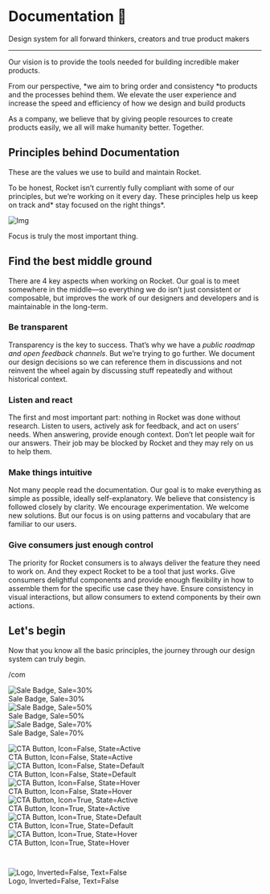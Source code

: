 
# Documentation 🚀

Design system for all forward thinkers, creators and true product makers

---

Our vision is to provide the tools needed for building incredible maker products.

From our perspective, *we aim to bring order and consistency *to products and the processes behind them. We elevate the user experience and increase the speed and efficiency of how we design and build products

As a company, we believe that by giving people resources to create products easily, we all will make humanity better. Together.

## Principles behind Documentation

These are the values we use to build and maintain Rocket.

To be honest, Rocket isn’t currently fully compliant with some of our principles, but we’re working on it every day. These principles help us keep on track and* stay focused on the right things*.

![Img](https://studio-assets.supernova.io/design-systems/14533/9289758a-6300-472a-bbc6-a57098081abf.jpeg?Expires=1990828800&Policy=eyJTdGF0ZW1lbnQiOlt7IlJlc291cmNlIjoiaHR0cHM6Ly9zdHVkaW8tYXNzZXRzLnN1cGVybm92YS5pby9kZXNpZ24tc3lzdGVtcy8xNDUzMy85Mjg5NzU4YS02MzAwLTQ3MmEtYmJjNi1hNTcwOTgwODFhYmYuanBlZyIsIkNvbmRpdGlvbiI6eyJEYXRlTGVzc1RoYW4iOnsiQVdTOkVwb2NoVGltZSI6MTk5MDgyODgwMH19fV19&Signature=E9DL6D-ZtS~4qaH18y5tnHC4gtpQUzZb85NmDFMuezn~MaWHPSumzBv6tXkxGqSgGyKh~9FaYnbfHkcJhU~4F~jdbuY70gbRxUpvnBtyCpz8o0mci-d2A9WoIZ3RGl11izD3c2WMfUaKhSaFlUw8cTGP-9vrqeUi58O2P4zYT9eAeyvOIFzQXgIgljhxiB9mIVU5a4j1vDL8ntJpagEZukKRskOgMrrB4LNQ-nRsvXFF7W5C5EkdoZPZf4jFxcQu2Yj6M9-bqNBXubYMsYYhEXqvqUOAnYVaE59E5PSSe43HKv2gp1ajSJ3ttHtTtCITO8Vyfh1FoTl03Z18ki8iZg__&Key-Pair-Id=APKAJGK34LCCAUR7N6LA)

Focus is truly the most important thing.

## Find the best middle ground

There are 4 key aspects when working on Rocket. Our goal is to meet somewhere in the middle—so everything we do isn’t just consistent or composable, but improves the work of our designers and developers and is maintainable in the long-term.

### Be transparent

Transparency is the key to success. That’s why we have a *public roadmap and open feedback channels*. But we’re trying to go further. We document our design decisions so we can reference them in discussions and not reinvent the wheel again by discussing stuff repeatedly and without historical context.

### Listen and react

The first and most important part: nothing in Rocket was done without research. Listen to users, actively ask for feedback, and act on users’ needs. When answering, provide enough context. Don’t let people wait for our answers. Their job may be blocked by Rocket and they may rely on us to help them.

### Make things intuitive

Not many people read the documentation. Our goal is to make everything as simple as possible, ideally self-explanatory. We believe that consistency is followed closely by clarity. We encourage experimentation. We welcome new solutions. But our focus is on using patterns and vocabulary that are familiar to our users.

### Give consumers just enough control

The priority for Rocket consumers is to always deliver the feature they need to work on. And they expect Rocket to be a tool that just works. Give consumers delightful components and provide enough flexibility in how to assemble them for the specific use case they have. Ensure consistency in visual interactions, but allow consumers to extend components by their own actions.

## Let's begin

Now that you know all the basic principles, the journey through our design system can truly begin.

/com

  
![Sale Badge, Sale=30%](https://studio-assets.supernova.io/design-systems/14533/9a1a4bf4-c869-4e33-8780-d78d56dd41dd.png?Expires=1990828800&Policy=eyJTdGF0ZW1lbnQiOlt7IlJlc291cmNlIjoiaHR0cHM6Ly9zdHVkaW8tYXNzZXRzLnN1cGVybm92YS5pby9kZXNpZ24tc3lzdGVtcy8xNDUzMy85YTFhNGJmNC1jODY5LTRlMzMtODc4MC1kNzhkNTZkZDQxZGQucG5nIiwiQ29uZGl0aW9uIjp7IkRhdGVMZXNzVGhhbiI6eyJBV1M6RXBvY2hUaW1lIjoxOTkwODI4ODAwfX19XX0_&Signature=LYXj~LxWnLGNH3t~EOmOuQNiw-4X~JvWcgPCkM9CDwHabrhUNn4ir3ofFMkQ43lGHmFeRm24wlX1eaOn5~FQ80u~Ke5Ox~mzypB5khX7-B4p42zCxUxWqATXiMYw8~eEgCauOSmr0zy~T~sYmedXrpZP0os1KBvz0p9tMKerzpYO4eyMRrdjvGs5lSwIaArKvqVxR-Cxa~edETGG3Sk75irpyL7CXNp1N0IJtbnO8sBP~DfZ7qYkFyT2cd9QKWtWmX9ZHOni7vqSwlQLHGaROfIANW-tMrAKRz~nDznEUV4knjucq1ilm0m7nLu4Q0hvopRiq1rXYO~dmjtGV-6C3A__&Key-Pair-Id=APKAJGK34LCCAUR7N6LA)  
Sale Badge, Sale=30%  
![Sale Badge, Sale=50%](https://studio-assets.supernova.io/design-systems/14533/570c1db5-b20f-499c-a65e-e00ce7a29941.png?Expires=1990828800&Policy=eyJTdGF0ZW1lbnQiOlt7IlJlc291cmNlIjoiaHR0cHM6Ly9zdHVkaW8tYXNzZXRzLnN1cGVybm92YS5pby9kZXNpZ24tc3lzdGVtcy8xNDUzMy81NzBjMWRiNS1iMjBmLTQ5OWMtYTY1ZS1lMDBjZTdhMjk5NDEucG5nIiwiQ29uZGl0aW9uIjp7IkRhdGVMZXNzVGhhbiI6eyJBV1M6RXBvY2hUaW1lIjoxOTkwODI4ODAwfX19XX0_&Signature=VKReTFn4Jiy64Hmb6PvwgZ7tdCMi-5OTWfdnKTnEPobDa~IpITiSppM~xBAc-kR7SaQXNB6nOfJVycXlc--fC4hvuvRGB87Ba9P2ZRilYtdV-LKYrqnxLEqTNZl8ttG86qwloJZIk5MvxYgxavVMdh1KNqVpBR4AlXQ2OcFeSs6z3pPj5GxssjkhFRmw1zTXNp3jWq5T8S9ErsEoLpPdezWWW2bVNtEIRHCi7vVspcQhjQuE7lih8LWWYYjIUawJ3h6GFyW5Optix5K07CjsPougRAgBLhHnasKz3v92-A43HhYblaY-wC6LxJ019gTcNWB2ND4xSo05VkcpHyb5DQ__&Key-Pair-Id=APKAJGK34LCCAUR7N6LA)  
Sale Badge, Sale=50%  
![Sale Badge, Sale=70%](https://studio-assets.supernova.io/design-systems/14533/612cfa0d-ae4e-4cf8-9e0b-6ffbbade6c80.png?Expires=1990828800&Policy=eyJTdGF0ZW1lbnQiOlt7IlJlc291cmNlIjoiaHR0cHM6Ly9zdHVkaW8tYXNzZXRzLnN1cGVybm92YS5pby9kZXNpZ24tc3lzdGVtcy8xNDUzMy82MTJjZmEwZC1hZTRlLTRjZjgtOWUwYi02ZmZiYmFkZTZjODAucG5nIiwiQ29uZGl0aW9uIjp7IkRhdGVMZXNzVGhhbiI6eyJBV1M6RXBvY2hUaW1lIjoxOTkwODI4ODAwfX19XX0_&Signature=lgjkVSpTobcEkIemG7gXtFTUO9z--zJRs9--7V-axiHr50gA5otdh7DvSW3Nx1iSB3StXl-XQ6AI4I4EB1F26Ra16BchE~aNJC9wVGVur1TtfJKzLvP0zhgvq8klYpUa38f1wtfcZfMlVh68GW2sJAzh07pw1O94mG4b3gKMjRdqPVICnl4zMvjliybZa4s8Q7cbetDcbJg9Xd1uh-EFO9jyFeiiE9UD3yYJLDxYuBkPOB8wW0uUn5hEVx1KHyaZJo2ZFK6uhxaMADebTsfNGrfSSLusyUurYG3XQmKuDrkF8me4x9mEtj6Gn~wwr7uVEw70wkVomI407KEDIoM5qw__&Key-Pair-Id=APKAJGK34LCCAUR7N6LA)  
Sale Badge, Sale=70%  


  
![CTA Button, Icon=False, State=Active](https://studio-assets.supernova.io/design-systems/14533/14775c06-c54a-4a73-bfa5-ac257667851b.png?Expires=1990828800&Policy=eyJTdGF0ZW1lbnQiOlt7IlJlc291cmNlIjoiaHR0cHM6Ly9zdHVkaW8tYXNzZXRzLnN1cGVybm92YS5pby9kZXNpZ24tc3lzdGVtcy8xNDUzMy8xNDc3NWMwNi1jNTRhLTRhNzMtYmZhNS1hYzI1NzY2Nzg1MWIucG5nIiwiQ29uZGl0aW9uIjp7IkRhdGVMZXNzVGhhbiI6eyJBV1M6RXBvY2hUaW1lIjoxOTkwODI4ODAwfX19XX0_&Signature=kKoi1~CUdvtWA7TBbAhaQElGxVjkBjgW~QdeqTZ2-pKLGtUBCH-7JHZ60AQv5W~vwHCgnOIY0blEpQ2iRaQC6fFQ1tcyi4~fOwxO79kxgEEHotCfMyIfx1iV0h8hm~dvLVw-C-TmU37blFZx9jopK6HSQE9chRIvuedrrZXfg9Nt46ODRdMvhvcdegAhLUWKL1Zq8Ll4ACgscAE316gzVv8NCWleP8qvMxrus8Vd9JyeoYLJ4Kruz40JBB6WyXOMVx5wQ61GsDzn-oAJfFMGS7rqR2Ax43-Vhl4BexmhvcbF2Q3oR4kPBOcvXDCqtPlRKQdWO1zcPZJCRdwADdEUSg__&Key-Pair-Id=APKAJGK34LCCAUR7N6LA)  
CTA Button, Icon=False, State=Active  
![CTA Button, Icon=False, State=Default](https://studio-assets.supernova.io/design-systems/14533/13c56e04-87e0-43ef-8986-580d5ae98f49.png?Expires=1990828800&Policy=eyJTdGF0ZW1lbnQiOlt7IlJlc291cmNlIjoiaHR0cHM6Ly9zdHVkaW8tYXNzZXRzLnN1cGVybm92YS5pby9kZXNpZ24tc3lzdGVtcy8xNDUzMy8xM2M1NmUwNC04N2UwLTQzZWYtODk4Ni01ODBkNWFlOThmNDkucG5nIiwiQ29uZGl0aW9uIjp7IkRhdGVMZXNzVGhhbiI6eyJBV1M6RXBvY2hUaW1lIjoxOTkwODI4ODAwfX19XX0_&Signature=IkqJg2a7xZtjpuPxeHi4Rpl0EKWfvmBry~KHeWVVzAWiitrN1C5ZRrfEcXlMEA-Ex5jqOkziKfgZg1XxDhBr3HVwFopLZBBBSvIp~xeRD9JibiBEMnv4P~V9lXM9oDc6tqixg2tjQ3ZyyEewMkBXStqRi7Wed1qa8Xb~9ShUlcZbe7o~LDaewSVDHVPlSjqeUHylnf48L8m6QXDwW18FkDfe8cSED9YTUpfsgUTAMEZNBLVwyJxmhnlouxxuIrlmq~EXskcQraQKyyBQ2YEA87N2paD6XagNYFj6js6G5bPADnBgAt0PjJbQKavJOYrc9mCbANdK1OdrRCnmo1tK2w__&Key-Pair-Id=APKAJGK34LCCAUR7N6LA)  
CTA Button, Icon=False, State=Default  
![CTA Button, Icon=False, State=Hover](https://studio-assets.supernova.io/design-systems/14533/4c4c4d70-3b5d-4f04-8693-31b441e420e5.png?Expires=1990828800&Policy=eyJTdGF0ZW1lbnQiOlt7IlJlc291cmNlIjoiaHR0cHM6Ly9zdHVkaW8tYXNzZXRzLnN1cGVybm92YS5pby9kZXNpZ24tc3lzdGVtcy8xNDUzMy80YzRjNGQ3MC0zYjVkLTRmMDQtODY5My0zMWI0NDFlNDIwZTUucG5nIiwiQ29uZGl0aW9uIjp7IkRhdGVMZXNzVGhhbiI6eyJBV1M6RXBvY2hUaW1lIjoxOTkwODI4ODAwfX19XX0_&Signature=kubQ8DQP7~HO35HPc7DhexqwtNLmt4HFSul5C27lMN2l0QLh9nBce9M4CJtqjxylbsCBWFVFqpaauoAOvsOZ4950J9ri-s5SEj70fv~H9taCG8yMT3R18TBT~ZVJC3Q2joy9c08xkBAmSZfCAF-iwrIoMZ5wOhUm~04BZNlo~wPF8HPYcfN74MkdsTj5PM8IBDP2wrZ8kaP8doFGBw99Neg8Z-7~3vob0xlzxye1ygZ1qaHf5pMTU4JGn0KVaCr~AnGnN7p2npHDZMWPLV~jUZWevJtKXPB4GHWq9xDQF4KQLI4S8qyuqMkRX1nXnb9QnCYU5~neGI6gtwUCDxL5GA__&Key-Pair-Id=APKAJGK34LCCAUR7N6LA)  
CTA Button, Icon=False, State=Hover  
![CTA Button, Icon=True, State=Active](https://studio-assets.supernova.io/design-systems/14533/0b97c346-1542-4e46-85c2-0fe5dfe53109.png?Expires=1990828800&Policy=eyJTdGF0ZW1lbnQiOlt7IlJlc291cmNlIjoiaHR0cHM6Ly9zdHVkaW8tYXNzZXRzLnN1cGVybm92YS5pby9kZXNpZ24tc3lzdGVtcy8xNDUzMy8wYjk3YzM0Ni0xNTQyLTRlNDYtODVjMi0wZmU1ZGZlNTMxMDkucG5nIiwiQ29uZGl0aW9uIjp7IkRhdGVMZXNzVGhhbiI6eyJBV1M6RXBvY2hUaW1lIjoxOTkwODI4ODAwfX19XX0_&Signature=KoI1VmUX149OY9GltF8ptkIKz3GbayykALqKb3t9DzI519gA6y5lYYTbrwmJEJu6RefU-lgeHRJgicVTY1KKIPsdj6190yDY5jb4iZSlX1a5kS77WIq3AwlMcsj6FANgRibX0zf2Yo2IUNAgyDtGi~7ANnkAgALe435JS0wu9p5y0toPVPx9SELeyi5xfTcD1PnVwUVJf9bx4kEf5b2O06FUT11OjN1OSQiUP0HBooVlLwGS~pjvGbix~MIbFpLGC8fDy6FSooGiSBBRikNQllnmlKVTmKF6xYAHN2RHxbQ2APB9VogkS3r1Tp4SAdAQdjPDp7F-u7HeHkFf8rbPMw__&Key-Pair-Id=APKAJGK34LCCAUR7N6LA)  
CTA Button, Icon=True, State=Active  
![CTA Button, Icon=True, State=Default](https://studio-assets.supernova.io/design-systems/14533/0b0e9624-8537-46db-bb64-cb0139898fe1.png?Expires=1990828800&Policy=eyJTdGF0ZW1lbnQiOlt7IlJlc291cmNlIjoiaHR0cHM6Ly9zdHVkaW8tYXNzZXRzLnN1cGVybm92YS5pby9kZXNpZ24tc3lzdGVtcy8xNDUzMy8wYjBlOTYyNC04NTM3LTQ2ZGItYmI2NC1jYjAxMzk4OThmZTEucG5nIiwiQ29uZGl0aW9uIjp7IkRhdGVMZXNzVGhhbiI6eyJBV1M6RXBvY2hUaW1lIjoxOTkwODI4ODAwfX19XX0_&Signature=MTlbEcXYGtkGvFnIldBMYzL84FYo7PLhmtcYGXnedHVfSp8g-0D31djbTHuWeJHW8jk07As71fFyqXsdPGUrY~~0qfXZgrlNxYrICU59XUSBEO7wYpHejwiZ8dDktsXQIoN21NyZ1QNeDM2ZrKWfSSt77qPfmmrFS~yWwL9voGOnuVMDXZtbwf7LIJECH9YCd6J4h9ww6SLueICOOpOenyAhrzPdB3aX~JsdDdOO3YZKdPhtyf1rAMVGyhqQPzO9hixX52EAcSDGAXI6kgsloYby7zTTSMi4-HgTpHwegJfqKn6B0VGoZqX~mtZQzi2Q3tRnRC9RLlJlVk2OypNp9g__&Key-Pair-Id=APKAJGK34LCCAUR7N6LA)  
CTA Button, Icon=True, State=Default  
![CTA Button, Icon=True, State=Hover](https://studio-assets.supernova.io/design-systems/14533/9bdb0191-d5d8-4265-8be0-c21392f8db31.png?Expires=1990828800&Policy=eyJTdGF0ZW1lbnQiOlt7IlJlc291cmNlIjoiaHR0cHM6Ly9zdHVkaW8tYXNzZXRzLnN1cGVybm92YS5pby9kZXNpZ24tc3lzdGVtcy8xNDUzMy85YmRiMDE5MS1kNWQ4LTQyNjUtOGJlMC1jMjEzOTJmOGRiMzEucG5nIiwiQ29uZGl0aW9uIjp7IkRhdGVMZXNzVGhhbiI6eyJBV1M6RXBvY2hUaW1lIjoxOTkwODI4ODAwfX19XX0_&Signature=l1i1Qb4uKAY5Qd~sZaNdLIm4LQGzv0CkeILdR4uG9Jz1kDV14b9SQTHcImH7qv2132X5U6TfTkEkiw4hBjuNnRGdHxgF2dpauaXWyz0pjDsejAQB4SUePdWfrk2AmKoS-9ETZ6cCuPUKGa1-isEhz2~DA64lC4slxg7qN7FE8V1kg8aPbNpljsI2idTlKRHcsIhj0vxyE3CY3~QIdbpYiHQiURGZ-7BDLG2kzN1zs86ynvC88WUgEp3K-IFf2j5jLMdYPUXSmSPRerKzL8Gnr4ThrnXrK-lz1g14QWwbul1vFPHMSLbf2MgKb--sUq9NLkEyr3zbRFDJUJqhHFEkLA__&Key-Pair-Id=APKAJGK34LCCAUR7N6LA)  
CTA Button, Icon=True, State=Hover  


```javascript  
  
```

  
![Logo, Inverted=False, Text=False](https://studio-assets.supernova.io/design-systems/14533/acce223b-6eeb-4ec9-bc15-479cfe91db2b.png?Expires=1990828800&Policy=eyJTdGF0ZW1lbnQiOlt7IlJlc291cmNlIjoiaHR0cHM6Ly9zdHVkaW8tYXNzZXRzLnN1cGVybm92YS5pby9kZXNpZ24tc3lzdGVtcy8xNDUzMy9hY2NlMjIzYi02ZWViLTRlYzktYmMxNS00NzljZmU5MWRiMmIucG5nIiwiQ29uZGl0aW9uIjp7IkRhdGVMZXNzVGhhbiI6eyJBV1M6RXBvY2hUaW1lIjoxOTkwODI4ODAwfX19XX0_&Signature=Dh9GX4j3wi-rrihIfUX49RQ5O~-~gvxG4uSq7xD7s9DSdiQHIHoyEgIwSLgN8dULN37gQR8d0gxo3cyiQR5xeJ-6ZENleA~53Nppt0LBDwijvYL9Tm77VtcGqlh3J4x8wd9oSx94~4bT0pEBmRgoGdsa7u271i-Q26XjJB0pabNr0JHi~mk3~5TZmEN02o232Qmoc5CaKyYPWPrFSq1EjaV5UvP2tqRUBOSFTluOBDNY6kQOulaJxCcFOu8bkVP5g17L5dtzyBfHrq2AITVygD7zM9n9SBeX-34ynX1cNcSpl2Azbfyls7-MhbLHpzQT8Dh1XEeHEFNcvkkEwqtZUA__&Key-Pair-Id=APKAJGK34LCCAUR7N6LA)  
Logo, Inverted=False, Text=False  


  
  
